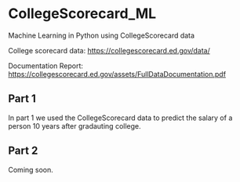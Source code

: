 # CollegeScorecard_ML

Machine Learning in Python using CollegeScorecard data

College scorecard data: https://collegescorecard.ed.gov/data/

Documentation Report: https://collegescorecard.ed.gov/assets/FullDataDocumentation.pdf

## Part 1

In part 1 we used the CollegeScorecard data to predict the salary of a person 10 years after gradauting college.

## Part 2

Coming soon.

